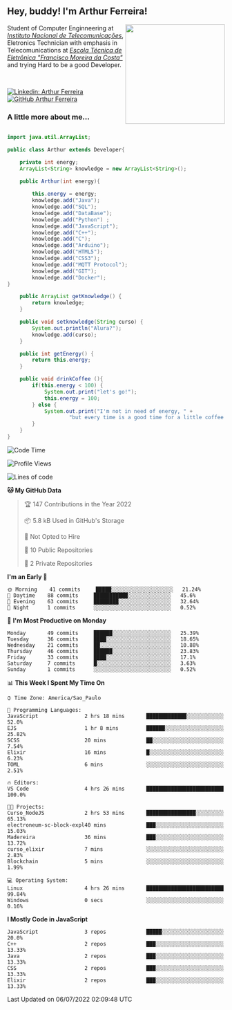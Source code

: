 <h2> Hey, buddy! I'm Arthur Ferreira!</h2>
<img align='right' src="https://media.giphy.com/media/ule4vhcY1xEKQ/giphy.gif" width="230">
<p>Student of Computer Enginneering at  <em><a href="https://inatel.br/home/" target="_blank">Instituto Nacional de Telecomunicações</a></em>, Eletronics Technician with emphasis in Telecomunications at <em><a href="https://www.etefmc.com.br" target="_blank">Escola Técnica de Eletrônica "Francisco Moreira da Costa"</a></em> and trying Hard to be a good Developer.
</p></br>

[![Linkedin: Arthur Ferreira](https://img.shields.io/badge/-Arthur%20Ferreira%20Silva-blue?style=flat-square&logo=Linkedin&logoColor=white&link=https://www.linkedin.com/in/ArthurFerreiraSilva/)]( www.linkedin.com/in/ArthurFerreiraSilva)
[![GitHub Arthur Ferreira](https://img.shields.io/github/followers/arthur-ngdi?label=follow&style=social)](https://github.com/arthur-ngdi)


### A little more about me...  

``` Java

import java.util.ArrayList;

public class Arthur extends Developer{

    private int energy;
    ArrayList<String> knowledge = new ArrayList<String>();

    public Arthur(int energy){
        
        this.energy = energy;
        knowledge.add("Java");
        knowledge.add("SQL");
        knowledge.add("DataBase");
        knowledge.add("Python") ;
        knowledge.add("JavaScript");
        knowledge.add("C++");
        knowledge.add("C");
        knowledge.add("Arduino");
        knowledge.add("HTML5");
        knowledge.add("CSS3");
        knowledge.add("MQTT Protocol");
        knowledge.add("GIT");
        knowledge.add("Docker");
}

    public ArrayList getKnowledge() {
        return knowledge;
    }

    public void setknowledge(String curso) {
        System.out.println("Alura?");
        knowledge.add(curso);
    }

    public int getEnergy() {
        return this.energy;
    }

    public void drinkCoffee (){
        if(this.energy < 100) {
            System.out.print("let's go!");
            this.energy = 100;
        } else {
            System.out.print("I'm not in need of energy, " +
                    "but every time is a good time for a little coffee!");
        }
    }
}

```
<!--START_SECTION:waka-->
![Code Time](http://img.shields.io/badge/Code%20Time-0%20secs-blue)

![Profile Views](http://img.shields.io/badge/Profile%20Views-3-blue)

![Lines of code](https://img.shields.io/badge/From%20Hello%20World%20I%27ve%20Written-472%20Thousand%20lines%20of%20code-blue)

**🐱 My GitHub Data** 

> 🏆 147 Contributions in the Year 2022
 > 
> 📦 5.8 kB Used in GitHub's Storage 
 > 
> 🚫 Not Opted to Hire
 > 
> 📜 10 Public Repositories 
 > 
> 🔑 2 Private Repositories  
 > 
**I'm an Early 🐤** 

```text
🌞 Morning    41 commits     █████░░░░░░░░░░░░░░░░░░░░   21.24% 
🌆 Daytime    88 commits     ███████████░░░░░░░░░░░░░░   45.6% 
🌃 Evening    63 commits     ████████░░░░░░░░░░░░░░░░░   32.64% 
🌙 Night      1 commits      ░░░░░░░░░░░░░░░░░░░░░░░░░   0.52%

```
📅 **I'm Most Productive on Monday** 

```text
Monday       49 commits     ██████░░░░░░░░░░░░░░░░░░░   25.39% 
Tuesday      36 commits     ████░░░░░░░░░░░░░░░░░░░░░   18.65% 
Wednesday    21 commits     ██░░░░░░░░░░░░░░░░░░░░░░░   10.88% 
Thursday     46 commits     ██████░░░░░░░░░░░░░░░░░░░   23.83% 
Friday       33 commits     ████░░░░░░░░░░░░░░░░░░░░░   17.1% 
Saturday     7 commits      █░░░░░░░░░░░░░░░░░░░░░░░░   3.63% 
Sunday       1 commits      ░░░░░░░░░░░░░░░░░░░░░░░░░   0.52%

```


📊 **This Week I Spent My Time On** 

```text
⌚︎ Time Zone: America/Sao_Paulo

💬 Programming Languages: 
JavaScript               2 hrs 18 mins       █████████████░░░░░░░░░░░░   52.0% 
EJS                      1 hr 8 mins         ██████░░░░░░░░░░░░░░░░░░░   25.82% 
SCSS                     20 mins             ██░░░░░░░░░░░░░░░░░░░░░░░   7.54% 
Elixir                   16 mins             █░░░░░░░░░░░░░░░░░░░░░░░░   6.23% 
TOML                     6 mins              ░░░░░░░░░░░░░░░░░░░░░░░░░   2.51%

🔥 Editors: 
VS Code                  4 hrs 26 mins       █████████████████████████   100.0%

🐱‍💻 Projects: 
Curso_NodeJS             2 hrs 53 mins       ████████████████░░░░░░░░░   65.13% 
electroneum-sc-block-expl40 mins             ███░░░░░░░░░░░░░░░░░░░░░░   15.03% 
Madereira                36 mins             ███░░░░░░░░░░░░░░░░░░░░░░   13.72% 
curso_elixir             7 mins              ░░░░░░░░░░░░░░░░░░░░░░░░░   2.83% 
Blockchain               5 mins              ░░░░░░░░░░░░░░░░░░░░░░░░░   1.99%

💻 Operating System: 
Linux                    4 hrs 26 mins       █████████████████████████   99.84% 
Windows                  0 secs              ░░░░░░░░░░░░░░░░░░░░░░░░░   0.16%

```

**I Mostly Code in JavaScript** 

```text
JavaScript               3 repos             █████░░░░░░░░░░░░░░░░░░░░   20.0% 
C++                      2 repos             ███░░░░░░░░░░░░░░░░░░░░░░   13.33% 
Java                     2 repos             ███░░░░░░░░░░░░░░░░░░░░░░   13.33% 
CSS                      2 repos             ███░░░░░░░░░░░░░░░░░░░░░░   13.33% 
Elixir                   2 repos             ███░░░░░░░░░░░░░░░░░░░░░░   13.33%

```



 Last Updated on 06/07/2022 02:09:48 UTC
<!--END_SECTION:waka-->
